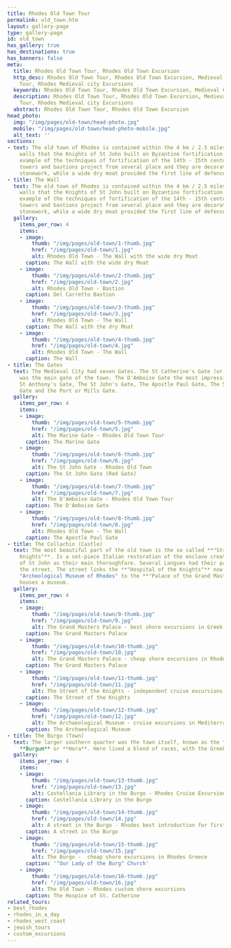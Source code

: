 ```yaml
---
title: Rhodes Old Town Tour
permalink: old_town.htm
layout: gallery-page
type: gallery-page
id: old_town
has_gallery: true
has_destinations: true
has_banners: false
meta:
  title: Rhodes Old Town Tour, Rhodes Old Town Excursion
  http_desc: Rhodes Old Town Tour, Rhodes Old Town Excursion, Medieval City of Rhodes
    Tour, Rhodes Medieval city Excursions
  keywords: Rhodes Old Town Tour, Rhodes Old Town Excursion, Medieval City, Excursions
  description: Rhodes Old Town Tour, Rhodes Old Town Excursion, Medieval City of Rhodes
    Tour, Rhodes Medieval city Excursions
  abstract: Rhodes Old Town Tour, Rhodes Old Town Excursion
head_photo:
  img: "/img/pages/old-town/head-photo.jpg"
  mobile: "/img/pages/old-town/head-photo-mobile.jpg"
  alt_text: ''
sections:
- text: The old town of Rhodes is contained within the 4 km / 2.5 miles of defensive
    walls that the Knights of St John built on Byzantine fortification. A typical
    example of the techniques of fortification of the 14th - 15th century. Massive
    towers and bastions project from several place and they are decorated with elaborate
    stonework, while a wide dry moat provided the first line of defence.
- title: The Wall
  text: The old town of Rhodes is contained within the 4 km / 2.5 miles of defensive
    walls that the Knights of St John built on Byzantine fortification. A typical
    example of the techniques of fortification of the 14th - 15th century. Massive
    towers and bastions project from several place and they are decorated with elaborate
    stonework, while a wide dry moat provided the first line of defence.
  gallery:
    items_per_row: 4
    items:
    - image:
        thumb: "/img/pages/old-town/1-thumb.jpg"
        href: "/img/pages/old-town/1.jpg"
        alt: Rhodes Old Town - The Wall with the wide dry Moat
      caption: The Wall with the wide dry Moat
    - image:
        thumb: "/img/pages/old-town/2-thumb.jpg"
        href: "/img/pages/old-town/2.jpg"
        alt: Rhodes Old Town - Bastion
      caption: Del Carretto Bastion
    - image:
        thumb: "/img/pages/old-town/3-thumb.jpg"
        href: "/img/pages/old-town/3.jpg"
        alt: Rhodes Old Town - The Wall
      caption: The Wall with the dry Moat
    - image:
        thumb: "/img/pages/old-town/4-thumb.jpg"
        href: "/img/pages/old-town/4.jpg"
        alt: Rhodes Old Town - The Wall
      caption: The Wall
- title: The Gates
  text: The Medieval City had seven Gates. The St Catherine's Gate (or Marine Gate)
    was the main gate of the town. The D'Amboise Gate the most impressive Gate, The
    St Anthony's Gate, The St John's Gate, The Apostle Paul Gate, The St Athanasius
    Gate and the Port or Mills Gate.
  gallery:
    items_per_row: 4
    items:
    - image:
        thumb: "/img/pages/old-town/5-thumb.jpg"
        href: "/img/pages/old-town/5.jpg"
        alt: The Marine Gate - Rhodes Old Town Tour
      caption: The Marine Gate
    - image:
        thumb: "/img/pages/old-town/6-thumb.jpg"
        href: "/img/pages/old-town/6.jpg"
        alt: The St John Gate - Rhodes Old Town
      caption: The St John Gate (Red Gate)
    - image:
        thumb: "/img/pages/old-town/7-thumb.jpg"
        href: "/img/pages/old-town/7.jpg"
        alt: The D'Amboise Gate - Rhodes Old Town Tour
      caption: The D'Amboise Gate
    - image:
        thumb: "/img/pages/old-town/8-thumb.jpg"
        href: "/img/pages/old-town/8.jpg"
        alt: Rhodes Old Town - The Wall
      caption: The Apostle Paul Gate
- title: The Collachio (Castle)
  text: The most beautiful part of the old town is the so called **"Street of the
    Knights"**. Is a set-piece Italian restoration of the enclave created by the Knights
    of St John as their main thoroughfare. Several Langues had their palaces along
    the street. The street links the **"Hospital of the Knights"** now houses the
    "Archeological Museum of Rhodes" to the **"Palace of the Grand Masters"** now
    houses a museum.
  gallery:
    items_per_row: 4
    items:
    - image:
        thumb: "/img/pages/old-town/9-thumb.jpg"
        href: "/img/pages/old-town/9.jpg"
        alt: The Grand Masters Palace - best shore excursions in Greek islands
      caption: The Grand Masters Palace
    - image:
        thumb: "/img/pages/old-town/10-thumb.jpg"
        href: "/img/pages/old-town/10.jpg"
        alt: The Grand Masters Palace - cheap shore excursions in Rhodes Greece
      caption: The Grand Masters Palace
    - image:
        thumb: "/img/pages/old-town/11-thumb.jpg"
        href: "/img/pages/old-town/11.jpg"
        alt: The Street of the Knights - independent cruise excursions in Rhodes Greece
      caption: The Street of the Knights
    - image:
        thumb: "/img/pages/old-town/12-thumb.jpg"
        href: "/img/pages/old-town/12.jpg"
        alt: The Archaeological Museum - cruise excursions in Mediterranean Sea
      caption: The Archaeological Museum
- title: The Burgo (Town)
  text: The larger southern quarter was the town itself, known as the **Burgo**, **Burgus**,
    **Burgum** or **Hora**. Here lived a blend of races, with the Greeks in the majority.
  gallery:
    items_per_row: 4
    items:
    - image:
        thumb: "/img/pages/old-town/13-thumb.jpg"
        href: "/img/pages/old-town/13.jpg"
        alt: Castellania Library in the Burgo - Rhodes Cruise Excursions
      caption: Castellania Library in the Burgo
    - image:
        thumb: "/img/pages/old-town/14-thumb.jpg"
        href: "/img/pages/old-town/14.jpg"
        alt: A street in the Burgo - Rhodes best introduction for first time visitors
      caption: A street in the Burgo
    - image:
        thumb: "/img/pages/old-town/15-thumb.jpg"
        href: "/img/pages/old-town/15.jpg"
        alt: The Burgo -  cheap shore excursions in Rhodes Greece
      caption: '"Our Lady of the Burg" Church'
    - image:
        thumb: "/img/pages/old-town/16-thumb.jpg"
        href: "/img/pages/old-town/16.jpg"
        alt: The Old Town - Rhodes custom shore excursions
      caption: The Hospice of St. Catherine
related_tours:
- best_rhodes
- rhodes_in_a_day
- rhodes_west_coast
- jewish_tours
- custom_excursions
---
```


